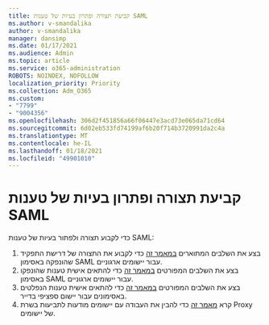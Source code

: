```yaml
---
title: קביעת תצורה ופתרון בעיות של טענות SAML
ms.author: v-smandalika
author: v-smandalika
manager: dansimp
ms.date: 01/17/2021
ms.audience: Admin
ms.topic: article
ms.service: o365-administration
ROBOTS: NOINDEX, NOFOLLOW
localization_priority: Priority
ms.collection: Adm_O365
ms.custom:
- "7799"
- "9004356"
ms.openlocfilehash: 306d2f451856a66f06447e3acd73e065da71cd64
ms.sourcegitcommit: 6d02eb533fd74199af6b20f714b3720991da2c4a
ms.translationtype: MT
ms.contentlocale: he-IL
ms.lasthandoff: 01/18/2021
ms.locfileid: "49901010"
---
```

# <a name="configure-and-troubleshoot-saml-claims"></a>קביעת תצורה ופתרון בעיות של טענות SAML

כדי לקבוע תצורה ולפתור בעיות של טענות SAML:

1. בצע את השלבים המתוארים [במאמר זה](https://docs.microsoft.com/azure/active-directory/develop/active-directory-enterprise-app-role-management) כדי לקבוע את התצורה של דרישת התפקיד שהונפקה באסימון SAML עבור יישומים ארגוניים.
2. בצע את השלבים המפורטים [במאמר זה](https://docs.microsoft.com/azure/active-directory/develop/active-directory-saml-claims-customization) כדי להתאים אישית טענות שהונפקו באסימון SAML עבור יישומים ארגוניים.
3. בצע את השלבים המפורטים [במאמר זה](https://docs.microsoft.com/azure/active-directory/develop/active-directory-claims-mapping) כדי להתאים אישית טענות הנפלטים באסימונים עבור יישום ספציפי בדייר.
4. קרא [מאמר זה](https://docs.microsoft.com/azure/active-directory/manage-apps/application-proxy-configure-for-claims-aware-applications) כדי להבין את העבודה עם יישומים מודעות לתביעות בשרת Proxy של יישומים.